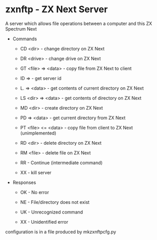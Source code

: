 # zxnftp - ZX Next Server

A server which allows file operations between a computer and this ZX
Spectrum Next

- Commands

    - CD \<dir> - change directory on ZX Next

    - DR \<drive> - change drive on ZX Next

    - GT \<file> => \<data> - copy file from ZX Next to client

    - ID => <id> - get server id
    
    - L. => \<data> - get contents of current directory on ZX Next

    - LS \<dir> => \<data> - get contents of directory on ZX Next

    - MD \<dir> - create directory on ZX Next

    - PD => \<data> - get current directory from ZX Next

    - PT \<file> \<= \<data> - copy file from client to ZX Next
      (unimplemented)

    - RD \<dir> - delete directory on ZX Next

    - RM \<file> - delete file on ZX Next

    - RR - Continue (intermediate command)

    - XX - kill server

- Responses

    - OK - No error

    - NE - File/directory does not exist

    - UK - Unrecognized command

    - XX - Unidentified error
    
configuration is in a file produced by mkzxnftpcfg.py

